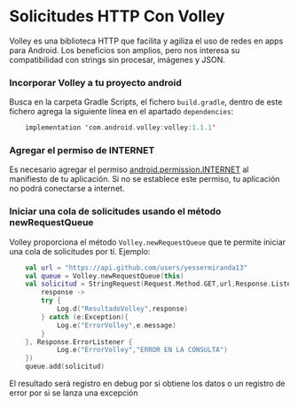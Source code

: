 # Solicitudes HTTP Con Volley
Volley es una biblioteca HTTP que facilita y agiliza el uso de redes en apps para Android. Los beneficios son amplios, pero nos interesa su compatibilidad con strings sin procesar, imágenes y JSON.  

### Incorporar Volley a tu proyecto android
Busca en la carpeta Gradle Scripts, el fichero `build.gradle`, dentro de este fichero agrega la siguiente línea en el apartado `dependencies`:
```kotlin
    implementation 'com.android.volley:volley:1.1.1'
```  

### Agregar el permiso de INTERNET
Es necesario agregar el permiso [android.permission.INTERNET](https://developer.android.com/reference/android/Manifest.permission?hl=es#INTERNET) al manifiesto de tu aplicación. Si no se establece este permiso, tu aplicación no podrá conectarse a internet.  

### Iniciar una cola de solicitudes usando el método newRequestQueue
Volley proporciona el método `Volley.newRequestQueue` que te permite iniciar una cola de solicitudes por tí. Ejemplo:
```kotlin
    val url = "https://api.github.com/users/yessermiranda13"
    val queue = Volley.newRequestQueue(this)
    val solicitud = StringRequest(Request.Method.GET,url,Response.Listener<String> {
        response ->
        try {
            Log.d("ResultadoVolley",response)
        } catch (e:Exception){
            Log.e("ErrorVolley",e.message)
        }
    }, Response.ErrorListener {
            Log.e("ErrorVolley","ERROR EN LA CONSULTA")
    })
    queue.add(solicitud)
```
El resultado será registro en debug por si obtiene los datos o un registro de error por si se lanza una excepción